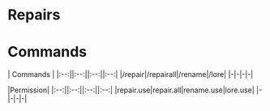# Repairs

# Commands

| Commands |
|:--:||:--:||:--:||:--:|
|/repair|/repairall|/rename|/lore|
|-|-|-|-|

|Permission|
|:--:||:--:||:--:||:--:|
|repair.use|repair.all|rename.use|lore.use|
|-|-|-|-|

